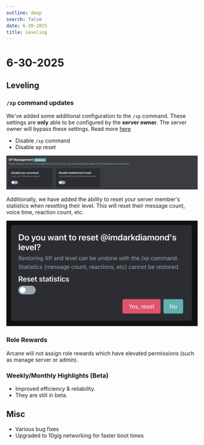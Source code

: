 ```yaml
---
outline: deep
search: false
date: 6-30-2025
title: Leveling
---
```


# 6-30-2025

## Leveling

### `/xp` command updates

We've added some additional configuration to the `/xp` command. These settings are **only** able to be configured by the **server owner**. The server owner will bypass these settings. Read more [here](../../plugins/leveling/setup/xp-management)

- Disable `/xp` command
- Disable xp reset

![XP management](../../images/leveling/xp-management.png)

Additionally, we have added the ability to reset your server member's statistics when resetting their level. This will reset their message count, voice time, reaction count, etc.

![Statistics reset](../../images/leveling/reset-stats.png)

### Role Rewards

Arcane will not assign role rewards which have elevated permissions (such as manage server or admin).

### Weekly/Monthly Highlights (Beta)

- Improved efficiency & reliability.
- They are still in beta.

## Misc

- Various bug fixes
- Upgraded to 10gig networking for faster boot times
